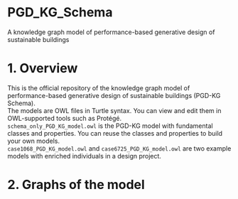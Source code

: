 # PGD_KG_Schema
A knowledge graph model of performance-based generative design of sustainable buildings
# 1. Overview
This is the official repository of the knowledge graph model of performance-based generative design of sustainable buildings (PGD-KG Schema).  
The models are OWL files in Turtle syntax. You can view and edit them in OWL-supported tools such as Protégé.  
`schema_only_PGD_KG_model.owl` is the PGD-KG model with fundamental classes and properties. You can reuse the classes and properties to build your own models.  
`case1068_PGD_KG_model.owl` and `case6725_PGD_KG_model.owl` are two example models with enriched individuals in a design project.  
# 2. Graphs of the model
